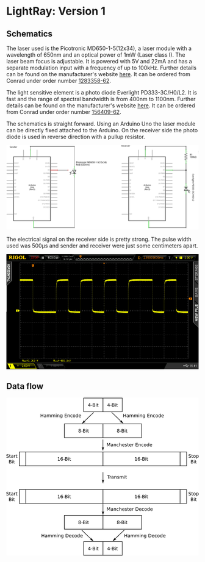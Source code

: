 # LightRay: Version 1

## Schematics

The laser used is the Picotronic MD650-1-5(12x34), a laser module with a wavelength of 650nm and an optical power of 1mW (Laser class I). The laser beam focus is adjustable. It is powered with 5V and 22mA and has a separate modulation input with a frequency of up to 100kHz. Further details can be found on the manufacturer's website [here](https://www.picotronic.de/picopage/en/product/detail/id/2566). It can be ordered from Conrad under order number [1283358-62](https://www.conrad.ch/de/lasermodul-punkt-rot-1-mw-picotronic-md650-1-512x34-1283358.html).

The light sensitive element is a photo diode Everlight PD333-3C/H0/L2. It is fast and the range of spectral bandwidth is from 400nm to 1100nm. Further details can be found on the manufacturer's website [here](http://www.everlight.com/file/ProductFile/PD333-3C-H0-L2.pdf). It can be ordered from Conrad under order number [156409-62](https://www.conrad.ch/de/fotodiode-5-mm-1200-nm-everlight-opto-pd333-3chol2-156409.html).

The schematics is straight forward. Using an Arduino Uno the laser module can be directly fixed attached to the Arduino. On the receiver side the photo diode is used in reverse direction with a pullup resistor.

![Schematics](schematics.png)

The electrical signal on the receiver side is pretty strong. The pulse width used was 500µs and sender and receiver were just some centimeters apart.

![Receiver Signal](receiver_signal.png)



## Data flow

![Data flow](data_flow.png)
